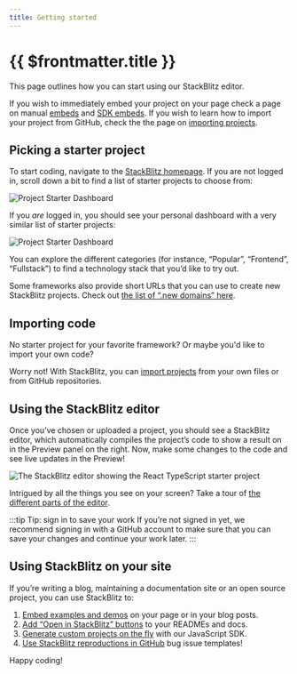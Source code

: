 ```yaml
---
title: Getting started
---
```


# {{ $frontmatter.title }}

This page outlines how you can start using our StackBlitz editor.

If you wish to immediately embed your project on your page check a page on manual [embeds](/guides/user-guide/embedding) and [SDK embeds](/platform/api/javascript-sdk). If you wish to learn how to import your project from GitHub, check the the page on [importing projects](/guides/user-guide/importing-projects).

## Picking a starter project

To start coding, navigate to the [StackBlitz homepage](https://stackblitz.com/). If you are not logged in, scroll down a bit to find a list of starter projects to choose from:

![Project Starter Dashboard](/doc_images/project-starters-public.png)

If you _are_ logged in, you should see your personal dashboard with a very similar list of starter projects:

![Project Starter Dashboard](/doc_images/project-starters.png)

You can explore the different categories (for instance, “Popular”, “Frontend”, “Fullstack”) to find a technology stack that you’d like to try out.

Some frameworks also provide short URLs that you can use to create new StackBlitz projects. Check out [the list of “.new domains” here](/guides/user-guide/starter-projects#new-domains).

## Importing code

No starter project for your favorite framework? Or maybe you'd like to import your own code?

Worry not! With StackBlitz, you can [import projects](/guides/user-guide/importing-projects) from your own files or from GitHub repositories.

## Using the StackBlitz editor

Once you’ve chosen or uploaded a project, you should see a StackBlitz editor, which automatically compiles the project’s code to show a result on in the Preview panel on the right. Now, make some changes to the code and see live updates in the Preview!

![The StackBlitz editor showing the React TypeScript starter project](/doc_images/getting-started-editor.png)

Intrigued by all the things you see on your screen? Take a tour of [the different parts of the editor](/guides/user-guide/ide-whats-on-your-screen).

:::tip Tip: sign in to save your work
If you’re not signed in yet, we recommend signing in with a GitHub account to make sure that you can save your changes and continue your work later.
:::

## Using StackBlitz on your site

If you’re writing a blog, maintaining a documentation site or an open source project, you can use StackBlitz to:

1. [Embed examples and demos](/guides/user-guide/embedding) on your page or in your blog posts.
2. [Add “Open in StackBlitz” buttons](/guides/open-source/open-from-github) to your READMEs and docs.
3. [Generate custom projects on the fly](/guides/open-source/create-with-sdk) with our JavaScript SDK.
4. [Use StackBlitz reproductions in GitHub](/guides/open-source/bug-reproductions) bug issue templates!

Happy coding!
